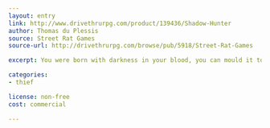 ```yaml
---
layout: entry
link: http://www.drivethrurpg.com/product/139436/Shadow-Hunter
author: Thomas du Plessis
source: Street Rat Games
source-url: http://drivethrurpg.com/browse/pub/5918/Street-Rat-Games

excerpt: You were born with darkness in your blood, you can mould it to your will. It is your very flesh and bones.

categories:
- thief

license: non-free
cost: commercial

---
```

